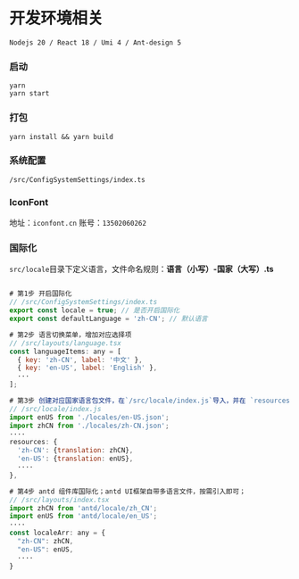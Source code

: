 # 开发环境相关
```shell
Nodejs 20 / React 18 / Umi 4 / Ant-design 5 

```


### 启动

```shell
yarn
yarn start
```

### 打包

```shell
yarn install && yarn build
```

### 系统配置
`/src/ConfigSystemSettings/index.ts` 

### IconFont 
地址：`iconfont.cn`
账号：`13502060262`


### 国际化
`src/locale`目录下定义语言，文件命名规则：**语言（小写）-国家（大写）.ts**
```js

# 第1步 开启国际化
// /src/ConfigSystemSettings/index.ts
export const locale = true; // 是否开启国际化
export const defaultLanguage = 'zh-CN'; // 默认语言

# 第2步 语言切换菜单，增加对应选择项
// /src/layouts/language.tsx
const languageItems: any = [
  { key: 'zh-CN', label: '中文' }, 
  { key: 'en-US', label: 'English' },
  ···
];

# 第3步 创建对应国家语言包文件，在`/src/locale/index.js`导入，并在 `resources` 对象中添加对应配置
// /src/locale/index.js
import enUS from './locales/en-US.json';
import zhCN from './locales/zh-CN.json';
····
resources: {
  'zh-CN': {translation: zhCN},
  'en-US': {translation: enUS},
  ····
},

# 第4步 antd 组件库国际化；antd UI框架自带多语言文件，按需引入即可；
// /src/layouts/index.tsx
import zhCN from 'antd/locale/zh_CN';
import enUS from 'antd/locale/en_US';
····
const localeArr: any = {
  "zh-CN": zhCN,
  "en-US": enUS,
  ····
}
```
